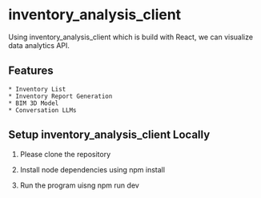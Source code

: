 # inventory_analysis_client

Using inventory_analysis_client which is build with React, we can visualize data analytics API. 


## Features 
    * Inventory List
    * Inventory Report Generation
    * BIM 3D Model
    * Conversation LLMs


## Setup inventory_analysis_client Locally

1. Please clone the repository

2. Install node dependencies using npm install 

3. Run the program uisng npm run dev